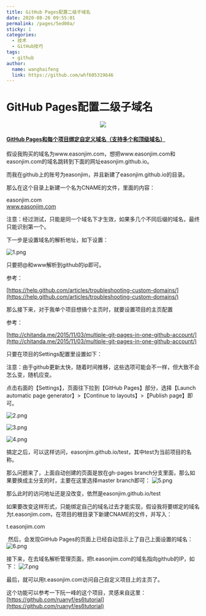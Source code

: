 ```yaml
---
title: GitHub Pages配置二级子域名
date: 2020-08-26 09:55:01
permalink: /pages/5ed00a/
sticky: 1
categories: 
  - 技术
  - GitHub技巧
tags: 
  - github
author: 
  name: wanghaifeng
  link: https://github.com/whf605319646
---
```


# GitHub Pages配置二级子域名

<p align="center">
  <img src="https://i.loli.net/2020/08/26/Q235RcowHKCTav6.png">
</p>

<!-- more -->

####  [GitHub Pages和每个项目绑定自定义域名（支持多个和顶级域名）](https://www.cnblogs.com/EasonJim/p/6180261.html)

假设我购买的域名为www.easonjim.com，想把www.easonjim.com和easonjim.com的域名跳转到下面的网址easonjim.github.io。

而我在github上的账号为easonjim，并且新建了easonjim.github.io的目录。

那么在这个目录上新建一个名为CNAME的文件，里面的内容：

easonjim.com    
www.easonjim.com

注意：经过测试，只能是同一个域名下才生效，如果多几个不同后缀的域名，最终只能识别第一个。

下一步是设置域名的解析地址，如下设置：

![1.png](https://i.loli.net/2020/08/26/rBfRh2CScHvkYus.png)

只要把@和www解析到github的ip即可。

参考：

[https://help.github.com/articles/troubleshooting-custom-domains/](https://help.github.com/articles/troubleshooting-custom-domains/)

那么接下来，对于我单个项目想搞个主页时，就要设置项目的主页配置

参考：

[http://chitanda.me/2015/11/03/multiple-git-pages-in-one-github-account/](http://chitanda.me/2015/11/03/multiple-git-pages-in-one-github-account/)

只要在项目的Settings配置里设置如下：

注意：由于github更新太快，随着时间推移，这些选项可能会不一样，但大致不会怎么变，随机应变。

点击右面的【Settings】，页面往下拉到【GitHub Pages】部分，选择【Launch automatic page generator】>【Continue to layouts】>【Publish page】即可。

![2.png](https://i.loli.net/2020/08/26/lrY6MRIkfVLhaDG.png)

![3.png](https://i.loli.net/2020/08/26/jGKuZCpQNYeV9Bb.png)

![4.png](https://i.loli.net/2020/08/26/x7yLUXptPMHBs2e.png)

搞定之后，可以这样访问，easonjim.github.io/test，其中test为当前项目的名称。

那么问题来了，上面自动创建的页面是放在gh-pages branch分支里面，那么如果要换成主分支的时，主要在这里选择master branch即可：
![5.png](https://i.loli.net/2020/08/26/wV8JzyNnQ42q9js.png)

那么此时的访问地址还是没改变，依然是easonjim.github.io/test

如果要改变这样形式，只能绑定自己的域名过去才能实现，假设我将要绑定的域名为t.easonjim.com，在项目的根目录下新建CNAME的文件，并写入：

 t.easonjim.com

 然后，会发现GitHub Pages的页面上已经自动显示上了自己上面设置的域名：
![6.png](https://i.loli.net/2020/08/26/X6ck3Qua9wUZ8Gr.png)

接下来，在去域名解析管理页面，把t.easonjim.com的域名指向github的IP，如下：
![7.png](https://i.loli.net/2020/08/26/YxC9IJbruvNP1co.png)

最后，就可以用t.easonjim.com访问自己自定义项目上的主页了。

这个功能可以参考一下阮一峰的这个项目，灵感来自这里：[https://github.com/ruanyf/es6tutorial](https://github.com/ruanyf/es6tutorial)





